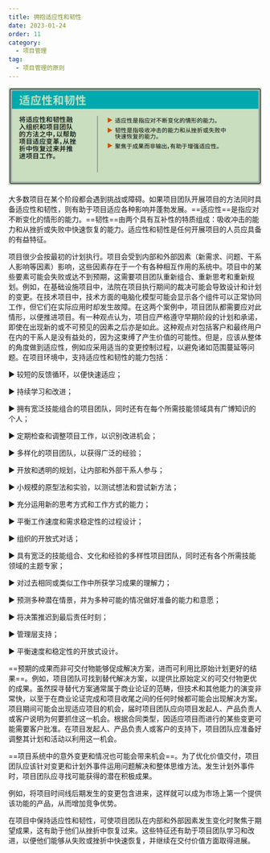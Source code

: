 ```yaml
---
title: 拥抱适应性和韧性
date: 2023-01-24
order: 11
category:
  - 项目管理
tag:
  - 项目管理的原则
---
```


![image-20240124200852283](https://raw.githubusercontent.com/GodX-18/picBed/main/image-20240124200852283.png)

大多数项目在某个阶段都会遇到挑战或障碍。如果项目团队开展项目的方法同时具备适应性和韧性，则有助于项目适应各种影响并蓬勃发展。==适应性==是指应对不断变化的情形的能力。==韧性==由两个具有互补性的特质组成：吸收冲击的能力和从挫折或失败中快速恢复的能力。适应性和韧性是任何开展项目的人员应具备的有益特征。

项目很少会按最初的计划执行。项目会受到内部和外部因素（新需求、问题、干系人影响等因素）影响，这些因素存在于一个有各种相互作用的系统中。项目中的某些要素可能会失败或达不到预期，这需要项目团队重新组合、重新思考和重新规划。例如，在基础设施项目中，法院在项目执行期间的裁决可能会导致设计和计划的变更。在技术项目中，技术方面的电脑化模型可能会显示各个组件可以正常协同工作，但它们在实际应用时却发生故障。在这两个案例中，项目团队都需要应对此情形，以便推进项目。有一种观点认为，项目应严格遵守早期阶段的计划和承诺，即使在出现新的或不可预见的因素之后亦是如此。这种观点对包括客户和最终用户在内的干系人是没有益处的，因为这束缚了产生价值的可能性。但是，应该从整体的角度做到适应性，例如应采用适当的变更控制过程，以避免诸如范围蔓延等问题。在项目环境中，支持适应性和韧性的能力包括：

▶ 较短的反馈循环，以便快速适应；

▶ 持续学习和改进；

▶ 拥有宽泛技能组合的项目团队，同时还有在每个所需技能领域具有广博知识的个人；

▶ 定期检查和调整项目工作，以识别改进机会；

▶ 多样化的项目团队，以获得广泛的经验；

▶ 开放和透明的规划，让内部和外部干系人参与；

▶ 小规模的原型法和实验，以测试想法和尝试新方法；

▶ 充分运用新的思考方式和工作方式的能力；

▶ 平衡工作速度和需求稳定性的过程设计；

▶ 组织的开放式对话；

▶ 具有宽泛的技能组合、文化和经验的多样性项目团队，同时还有各个所需技能领域的主题专家；

▶ 对过去相同或类似工作中所获学习成果的理解力；

▶ 预测多种潜在情景，并为多种可能的情况做好准备的能力和意愿；

▶ 将决策推迟到最后责任时刻；

▶ 管理层支持；

▶ 平衡速度和稳定性的开放式设计。

==预期的成果而非可交付物能够促成解决方案，进而可利用比原始计划更好的结果==。例如，项目团队可找到替代解决方案，以提供比原始定义的可交付物更优的成果。虽然探寻替代方案通常属于商业论证的范畴，但技术和其他能力的演变非常快，以至于在商业论证完成和项目收尾之间的任何时候都可能会出现解决方案。项目期间可能会出现适应项目的机会，届时项目团队应向项目发起人、产品负责人或客户说明为何要抓住这一机会。根据合同类型，因适应项目而进行的某些变更可能需要客户批准。在项目发起人、产品负责人或客户的支持下，项目团队应准备好调整其计划和活动以利用这一机会。

==项目系统中的意外变更和情况也可能会带来机会==。为了优化价值交付，项目团队应该针对变更和计划外事件运用问题解决和整体思维方法。发生计划外事件时，项目团队应寻找可能获得的潜在积极成果。

例如，将项目时间线后期发生的变更包含进来，这样就可以成为市场上第一个提供该功能的产品，从而增加竞争优势。

在项目中保持适应性和韧性，可使项目团队在内部和外部因素发生变化时聚焦于期望成果，这有助于他们从挫折中恢复过来。这些特征还有助于项目团队学习和改进，以便他们能够从失败或挫折中快速恢复，并继续在交付价值方面取得进展。